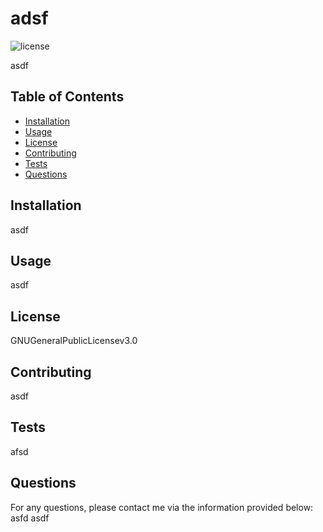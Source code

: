 # adsf
![license](https://img.shields.io/badge/license-GNUGeneralPublicLicensev3.0-blue.png)

asdf
## Table of Contents
- [Installation](#installation)
- [Usage](#usage)
- [License](#license)
- [Contributing](#contributing)
- [Tests](#tests)
- [Questions](#questions)

## Installation

asdf

## Usage
asdf

## License
GNUGeneralPublicLicensev3.0

## Contributing
asdf

## Tests
afsd

## Questions
For any questions, please contact me via the information provided below:
asfd
asdf

